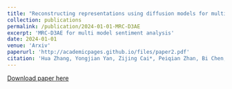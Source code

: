 ```yaml
---
title: "Reconstructing representations using diffusion models for multimodal  sentiment analysis through reading comprehension"
collection: publications
permalink: /publication/2024-01-01-MRC-D3AE
excerpt: 'MRC-D3AE for multi model sentiment analysis'
date: 2024-01-01
venue: 'Arxiv'
paperurl: 'http://academicpages.github.io/files/paper2.pdf'
citation: 'Hua Zhang, Yongjian Yan, Zijing Cai*, Peiqian Zhan, Bi Chen, Bo Jiang, Bo Xie. (2024). &quot;Reconstructing representations using diffusion models for multimodal sentiment analysis through reading comprehension.&quot; <i>Arxiv</i>.'
---
```

[Download paper here](http://academicpages.github.io/files/paper2.pdf)

